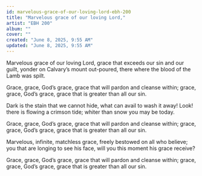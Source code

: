 ```yaml
---
id: marvelous-grace-of-our-loving-lord-ebh-200
title: "Marvelous grace of our loving Lord,"
artist: "EBH 200"
album: ""
cover: ""
created: "June 8, 2025, 9:55 AM"
updated: "June 8, 2025, 9:55 AM"
---
```


Marvelous grace of our loving Lord,
grace that exceeds our sin and our guilt,
yonder on Calvary’s mount out-poured,
there where the blood of the Lamb was spilt.

Grace, grace, God’s grace,
grace that will pardon and cleanse within;
grace, grace, God’s grace,
grace that is greater than all our sin.

Dark is the stain that we cannot hide,
what can avail to wash it away!
Look! there is flowing a crimson tide;
whiter than snow you may be today.

Grace, grace, God’s grace,
grace that will pardon and cleanse within;
grace, grace, God’s grace,
grace that is greater than all our sin.

Marvelous, infinite, matchless grace,
freely bestowed on all who believe;
you that are longing to see his face,
will you this moment his grace receive?

Grace, grace, God’s grace,
grace that will pardon and cleanse within;
grace, grace, God’s grace,
grace that is greater than all our sin.
